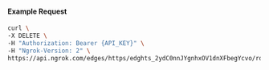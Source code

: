 <!-- Code generated for API Clients. DO NOT EDIT. -->

#### Example Request

```bash
curl \
-X DELETE \
-H "Authorization: Bearer {API_KEY}" \
-H "Ngrok-Version: 2" \
https://api.ngrok.com/edges/https/edghts_2ydC0nnJYgnhxOV1dnXFbegYcvo/routes/edghtsrt_2ydC0pp1Nv4XhYMHj9WggMC3cGB/response_headers
```
